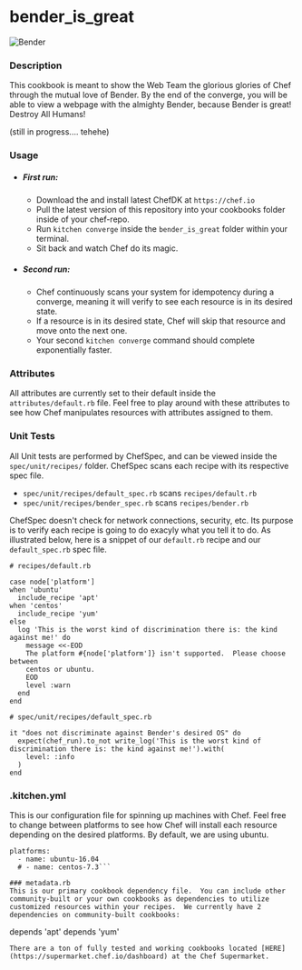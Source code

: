 # bender_is_great

![Bender](http://images2.wikia.nocookie.net/__cb20101105224425/villains/images/thumb/5/51/Bender.jpg/332px-Bender.jpg)

### Description
This cookbook is meant to show the Web Team the glorious glories of Chef through
the mutual love of Bender.  By the end of the converge, you will be able to view
a webpage with the almighty Bender, because Bender is great!  Destroy All Humans!

(still in progress.... tehehe)

### Usage
* ##### First run:
  * Download the and install latest ChefDK at ```https://chef.io```
  * Pull the latest version of this repository into your cookbooks folder inside of your chef-repo.
  * Run ```kitchen converge``` inside the ```bender_is_great``` folder within your terminal.
  * Sit back and watch Chef do its magic.

* ##### Second run:
  * Chef continuously scans your system for idempotency during a converge, meaning it will verify to see each resource is in its desired state.
  * If a resource is in its desired state, Chef will skip that resource and move onto the next one.
  * Your second ```kitchen converge``` command should complete exponentially faster.

### Attributes
All attributes are currently set to their default inside the ```attributes/default.rb``` file.  Feel free to play around with these attributes to see how Chef manipulates resources with attributes assigned to them.

### Unit Tests
All Unit tests are performed by ChefSpec, and can be viewed inside the ```spec/unit/recipes/``` folder.  ChefSpec scans each recipe with its respective spec file.
* ```spec/unit/recipes/default_spec.rb``` scans ```recipes/default.rb```
* ```spec/unit/recipes/bender_spec.rb``` scans ```recipes/bender.rb```

ChefSpec doesn't check for network connections, security, etc.  Its purpose is to verify each recipe is going to do exacyly what you tell it to do.  As illustrated below, here is a snippet of our ```default.rb``` recipe and our ```default_spec.rb``` spec file.
```
# recipes/default.rb

case node['platform']
when 'ubuntu'
  include_recipe 'apt'
when 'centos'
  include_recipe 'yum'
else
  log 'This is the worst kind of discrimination there is: the kind against me!' do
    message <<-EOD
    The platform #{node['platform']} isn't supported.  Please choose between
    centos or ubuntu.
    EOD
    level :warn
  end
end

# spec/unit/recipes/default_spec.rb

it "does not discriminate against Bender's desired OS" do
  expect(chef_run).to_not write_log('This is the worst kind of discrimination there is: the kind against me!').with(
    level: :info
  )
end
```

### .kitchen.yml
This is our configuration file for spinning up machines with Chef.  Feel free to change between platforms to see how Chef will install each resource depending on the desired platforms.  By default, we are using ubuntu.
```
platforms:
  - name: ubuntu-16.04
  # - name: centos-7.3```

### metadata.rb
This is our primary cookbook dependency file.  You can include other community-built or your own cookbooks as dependencies to utilize customized resources within your recipes.  We currently have 2 dependencies on community-built cookbooks:
```
depends 'apt'
depends 'yum'
```
There are a ton of fully tested and working cookbooks located [HERE](https://supermarket.chef.io/dashboard) at the Chef Supermarket.
